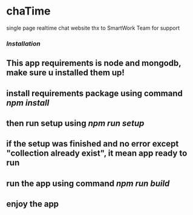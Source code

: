# chaTime
single page realtime chat website
thx to SmartWork Team for support

### ***Installation***

## This app requirements is node and mongodb, make sure u installed them up!
## install requirements package using command *npm install*
## then run setup using *npm run setup*
## if the setup was finished and no error except "collection already exist", it mean app ready to run
## run the app using command *npm run build*
## enjoy the app 
